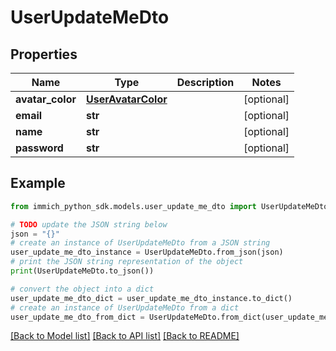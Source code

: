 # UserUpdateMeDto


## Properties

Name | Type | Description | Notes
------------ | ------------- | ------------- | -------------
**avatar_color** | [**UserAvatarColor**](UserAvatarColor.md) |  | [optional] 
**email** | **str** |  | [optional] 
**name** | **str** |  | [optional] 
**password** | **str** |  | [optional] 

## Example

```python
from immich_python_sdk.models.user_update_me_dto import UserUpdateMeDto

# TODO update the JSON string below
json = "{}"
# create an instance of UserUpdateMeDto from a JSON string
user_update_me_dto_instance = UserUpdateMeDto.from_json(json)
# print the JSON string representation of the object
print(UserUpdateMeDto.to_json())

# convert the object into a dict
user_update_me_dto_dict = user_update_me_dto_instance.to_dict()
# create an instance of UserUpdateMeDto from a dict
user_update_me_dto_from_dict = UserUpdateMeDto.from_dict(user_update_me_dto_dict)
```
[[Back to Model list]](../README.md#documentation-for-models) [[Back to API list]](../README.md#documentation-for-api-endpoints) [[Back to README]](../README.md)


